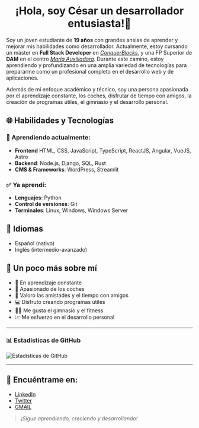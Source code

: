 <div>
<h1 align="center">¡Hola, soy César un desarrollador entusiasta!👋
</div>

Soy un joven estudiante de **19 años** con grandes ansias de aprender y mejorar mis habilidades como desarrollador. Actualmente, estoy cursando un máster en **Full Stack Developer** en [*ConquerBlocks*](https://www.conquerblocks.com), y una FP Superior de **DAM** en el centro [*María Auxiliadora*](https://leoncma.salesianas.org). Durante este camino, estoy aprendiendo y profundizando en una amplia variedad de tecnologías para prepararme como un profesional completo en el desarrollo web y de aplicaciones.

Además de mi enfoque académico y técnico, soy una persona apasionada por el aprendizaje constante, los coches, disfrutar de tiempo con amigos, la creación de programas útiles, el gimnasio y el desarrollo personal.

## 🌐 Habilidades y Tecnologías

### 📘 Aprendiendo actualmente:
- **Frontend**
  HTML, CSS, JavaScript, TypeScript, ReactJS, Angular, VueJS, Astro
- **Backend**: Node.js, Django, SQL, Rust
- **CMS & Frameworks**: WordPress, Streamlit

### ✅ Ya aprendí:
- **Lenguajes**: Python
- **Control de versiones**: Git
- **Terminales**: Linux, Windows, Windows Server

## 💬 Idiomas
- Español (nativo)
- Inglés (intermedio-avanzado)

## 🌱 Un poco más sobre mí
- 🔧 En aprendizaje constante
- 🚗 Apasionado de los coches
- 🤝 Valoro las amistades y el tiempo con amigos
- 💻 Disfruto creando programas útiles
- 🏋️‍♂️ Me gusta el gimnasio y el fitness
- 📈 Me esfuerzo en el desarrollo personal

---

### 📊 Estadísticas de GitHub
![Estadísticas de GitHub](https://github-readme-stats.vercel.app/api?username=tuUsuario&show_icons=true&theme=radical)

---

## 🔗 Encuéntrame en:
- [LinkedIn](https://www.linkedin.com/in/césar-méndez-castro-a0b315310/)
- [Twitter](https://twitter.com/tuUsuario)
- [GMAIL](cesarmencas19@gmail.com)

> *¡Sigue aprendiendo, creciendo y desarrollando!*
